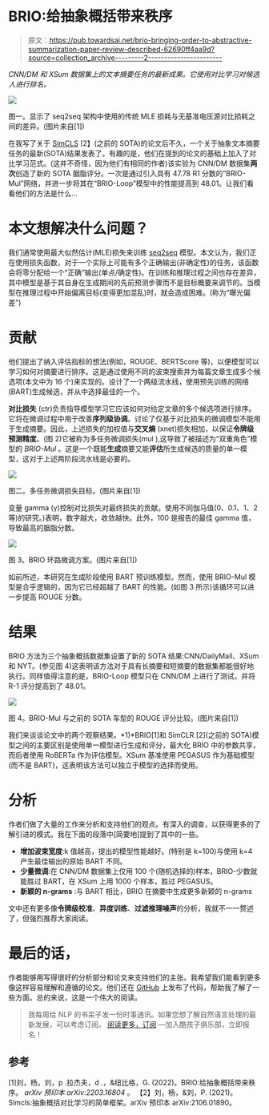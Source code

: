 # BRIO:给抽象概括带来秩序

> 原文：<https://pub.towardsai.net/brio-bringing-order-to-abstractive-summarization-paper-review-described-62690ff4aa9d?source=collection_archive---------2----------------------->

*CNN/DM 和 XSum 数据集上的文本摘要任务的最新成果。它使用对比学习对候选人进行排名。*

![](img/daaaafba3d49efa92be77b99074b43e1.png)

图一。显示了 seq2seq 架构中使用的传统 MLE 损耗与无基准电压源对比损耗之间的差异。(图片来自[1])

在我写了关于 [SimCLS](https://medium.com/towards-artificial-intelligence/simcls-a-simple-framework-for-contrastive-learning-of-abstractive-summarization-review-explained-87f9d394c620) [2】(之前的 SOTA)的论文后不久，一个关于抽象文本摘要任务的最新(SOTA)结果发表了。有趣的是，他们在提到的论文的基础上加入了对比学习范式。(这并不奇怪，因为他们有相同的作者)该实验为 CNN/DM 数据集**两次**创造了新的 SOTA 胭脂评分。一次是通过引入具有 47.78 R1 分数的“BRIO-Mul”网络，并进一步将其在“BRIO-Loop”模型中的性能提高到 48.01。让我们看看他们的方法是什么…

# 本文想解决什么问题？

我们通常使用最大似然估计(MLE)损失来训练 [seq2seq](/a-full-introduction-on-text-summarization-using-deep-learning-with-sample-code-ft-huggingface-d21e0336f50c) 模型。本文认为，我们正在使用损失函数，对于一个实际上可能有多个正确输出(非确定性)的任务，该函数会将零分配给一个“正确”输出(单点/确定性)。在训练和推理过程之间也存在差异，其中模型是基于其自身在生成期间的先前预测步骤而不是目标概要来调节的。当模型在推理过程中开始偏离目标(变得更加混乱)时，就会造成困难。(称为“曝光偏差”)

# 贡献

他们提出了纳入评估指标的想法(例如，ROUGE、BERTScore 等)，以便模型可以学习如何对摘要进行排序。这是通过使用不同的波束搜索并为每篇文章生成多个候选项(本文中为 16 个)来实现的。设计了一个两级流水线，使用预先训练的网络(BART)生成候选，并从中选择最佳的一个。

**对比损失** (ctr)负责指导模型学习它应该如何对给定文章的多个候选项进行排序。它将在微调过程中用于改善**序列级协调**。讨论了仅基于对比损失的微调模型不能用于生成摘要。因此，上述损失的加权值与**交叉熵** (xnet)损失相加，以保证**令牌级预测精度**。(图 2)它被称为多任务微调损失(mul ),这导致了被描述为“双重角色”模型的 *BRIO-Mul* 。这是一个既能**生成**摘要又能**评估**所生成候选的质量的单一模型，这对于上述两阶段流水线是必要的。

![](img/a41bcd0f8b690b8dbef2c5e9ae8cdc32.png)

图二。多任务微调损失目标。(图片来自[1])

变量 gamma (γ)控制对比损失对最终损失的贡献。使用不同伽马值(0、0.1、1、2 等)的研究。)表明，数字越大，收敛越快。此外，100 是报告的最佳 gamma 值，导致最高的胭脂分数。

![](img/7c76ccd5ad7861117a495f735d81319e.png)

图 3。BRIO 环路微调方案。(图片来自[1])

如前所述，本研究在生成阶段使用 BART 预训练模型。然而，使用 BRIO-Mul 模型是合乎逻辑的，因为它已经超越了 BART 的性能。(如图 3 所示)该循环可以进一步提高 ROUGE 分数。

# 结果

BRIO 方法为三个抽象概括数据集设置了新的 SOTA 结果:CNN/DailyMail、XSum 和 NYT。(参见图 4)这表明该方法对于具有长摘要和短摘要的数据集都能很好地执行。同样值得注意的是，BRIO-Loop 模型只在 CNN/DM 上进行了测试，并将 R-1 评分提高到了 48.01。

![](img/808bd2bb91b103280bfe87e059c9f3f7.png)

图 4。BRIO-Mul 与之前的 SOTA 车型的 ROUGE 评分比较。(图片来自[1])

我们来谈谈论文中的两个观察结果。*1)*BRIO[1]和 SimCLR [2](之前的 SOTA)模型之间的主要区别是使用单一模型进行生成和评分，最大化 BRIO 中的参数共享，而后者使用 RoBERTa 作为评估模型。XSum 基准使用 PEGASUS 作为基础模型(而不是 BART)，这表明该方法可以独立于模型的选择而使用。

# 分析

作者们做了大量的工作来分析和支持他们的观点。有深入的调查，以获得更多的了解引进的模式。我在下面的段落中[简要地]提到了其中的一些。

*   **增加波束宽度**:k 值越高，提出的模型性能越好。(特别是 k=100)与使用 k=4 产生最佳输出的原始 BART 不同。
*   **少量微调**:在 CNN/DM 数据集上仅用 100 个(随机选择的)样本，BRIO-少数就能胜过 BART，在 XSum 上用 1000 个样本，胜过 PEGASUS。
*   **新颖的 n-grams** :与 BART 相比，BRIO 在摘要中生成更多新颖的 n-grams

文中还有更多像**令牌级校准**、**异度训练**、**过滤推理噪声**的分析，我就不一一赘述了，但强烈推荐大家阅读。

# 最后的话，

作者能够用写得很好的分析部分和论文来支持他们的主张。我希望我们能看到更多像这样容易理解和遵循的论文。他们还在 [GitHub](https://github.com/yixinL7/BRIO) 上发布了代码，帮助我了解了一些方面。总的来说，这是一个伟大的阅读。

> 我每周给 NLP 的书呆子发一份时事通讯。如果您想了解自然语言处理的最新发展，可以考虑订阅。
> [阅读更多，订阅](https://nlpiation.github.io/) —加入酷孩子俱乐部，立即报名！

## 参考

[1]刘，杨，刘，p .拉杰夫，d .，&纽比格，G. (2022)。BRIO:给抽象概括带来秩序。 *arXiv 预印本 arXiv:2203.16804* 。
【2】刘，杨，&刘，P. (2021)。Simcls:抽象概括对比学习的简单框架。arXiv 预印本 arXiv:2106.01890。